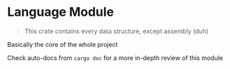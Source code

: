 # Language Module

> This crate contains every data structure, except assembly (duh)

Basically the core of the whole project

Check auto-docs from `cargo doc` for a more in-depth review of this module
